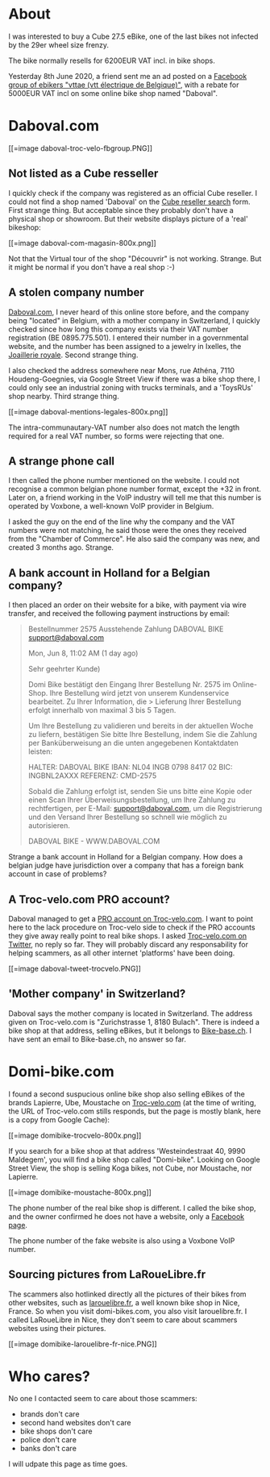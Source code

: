

# About


I was interested to buy a Cube 27.5 eBike, one of the last bikes not infected by the 29er wheel size frenzy.

The bike normally resells for 6200EUR VAT incl. in bike shops.

Yesterday 8th June 2020, a friend sent me an ad posted on a [Facebook group of ebikers "vttae (vtt électrique de Belgique)"](https://www.facebook.com/groups/435853656747582/), with a rebate for 5000EUR VAT incl on some online bike shop named "Daboval".

# Daboval.com


[[=image daboval-troc-velo-fbgroup.PNG]]

## Not listed as a Cube resseller


I quickly check if the company was registered as an official Cube reseller. I could not find a shop named 'Daboval' on the [Cube reseller search](https://www.cube.eu/fr/dealer-search/) form. First strange thing. But acceptable since they probably don't have a physical shop or showroom. But their website displays picture of a 'real' bikeshop:

[[=image daboval-com-magasin-800x.png]]

Not that the Virtual tour of the shop "Découvrir" is not working. Strange. But it might be normal if you don't have a real shop :-)

## A stolen company number


[Daboval.com](https://www.daboval.com), I never heard of this online store before, and the company being "located" in Belgium, with a mother company in Switzerland, I quickly checked since how long this company exists via their VAT number registration (BE 0895.775.501). I entered their number in a governmental website, and the number has been assigned to a jewelry in Ixelles, the [Joaillerie royale](https://data.be/fr/societe/Joaillerie-Royale-SPRL-0895775501). Second strange thing.

I also checked the address somewhere near Mons, rue Athéna, 7110 Houdeng-Goegnies, via Google Street View if there was a bike shop there, I could only see an industrial zoning with trucks terminals, and a 'ToysRUs' shop nearby. Third strange thing.

[[=image daboval-mentions-legales-800x.png]]

The intra-communautary-VAT number also does not match the length required for a real VAT number, so forms were rejecting that one.

## A strange phone call


I then called the phone number mentioned on the website. I could not recognise a common belgian phone number format, except the +32 in front. Later on, a friend working in the VoIP industry will tell me that this number is operated by Voxbone, a well-known VoIP provider in Belgium. 

I asked the guy on the end of the line why the company and the VAT numbers were not matching, he said those were the ones they received from the "Chamber of Commerce". He also said the company was new, and created 3 months ago. Strange.

## A bank account in Holland for a Belgian company?


I then placed an order on their website for a bike, with payment via wire transfer, and received the following payment instructions by email:

> Bestellnummer 2575 Ausstehende Zahlung
> DABOVAL BIKE <support@daboval.com>
> 	
> Mon, Jun 8, 11:02 AM (1 day ago)
> 	
>Sehr geehrter Kunde)
>  
> Domi Bike bestätigt den Eingang Ihrer Bestellung Nr. 2575 im Online-Shop. Ihre Bestellung wird jetzt von unserem Kundenservice bearbeitet. Zu Ihrer Information, die > Lieferung Ihrer Bestellung erfolgt innerhalb von maximal 3 bis 5 Tagen.
> 
> Um Ihre Bestellung zu validieren und bereits in der aktuellen Woche zu liefern, bestätigen Sie bitte Ihre Bestellung, indem Sie die Zahlung per Banküberweisung an die unten angegebenen Kontaktdaten leisten:
> 
> HALTER: DABOVAL BIKE
> IBAN: NL04 INGB 0798 8417 02
> BIC: INGBNL2AXXX
> REFERENZ: CMD-2575
> 
> Sobald die Zahlung erfolgt ist, senden Sie uns bitte eine Kopie oder einen Scan Ihrer Überweisungsbestellung, um Ihre Zahlung zu rechtfertigen, per E-Mail:  support@daboval.com, um die Registrierung und den Versand Ihrer Bestellung so schnell wie möglich zu autorisieren.
> 
> DABOVAL BIKE - WWW.DABOVAL.COM

Strange a bank account in Holland for a Belgian company. How does a belgian judge have jurisdiction over a company that has a foreign bank account in case of problems?

## A Troc-velo.com PRO account?


Daboval managed to get a [PRO account on Troc-velo.com](https://www.troc-velo.com/Boutique-Daboval-bike-id530080.htm). I want to point here to the lack procedure on Troc-velo side to check if the PRO accounts they give away really point to real bike shops. I asked [Troc-velo.com on Twitter](https://twitter.com/zoobab/status/1269982766906531840), no reply so far. They will probably discard any responsability for helping scammers, as all other internet 'platforms' have been doing.

[[=image daboval-tweet-trocvelo.PNG]]

## 'Mother company' in Switzerland?


Daboval says the mother company is located in Switzerland. The address given on Troc-velo.com is "Zurichstrasse 1, 8180 Bulach". There is indeed a bike shop at that address, selling eBikes, but it belongs to [Bike-base.ch](https://www.bike-base.ch/kontakt/). I have sent an email to Bike-base.ch, no answer so far.

# Domi-bike.com


I found a second suspucious online bike shop also selling eBikes of the brands Lapierre, Ube, Moustache on [Troc-velo.com](https://www.troc-velo.com/Boutique-Domi-bike-id528745.htm) (at the time of writing, the URL of Troc-velo.com stills responds, but the page is mostly blank, here is a copy from Google Cache):

[[=image domibike-trocvelo-800x.png]]

If you search for a bike shop at that address 'Westeindestraat 40, 9990 Maldegem', you will find a bike shop called "Domi-bike". Looking on Google Street View, the shop is selling Koga bikes, not Cube, nor Moustache, nor Lapierre.

[[=image domibike-moustache-800x.png]]

The phone number of the real bike shop is different. I called the bike shop, and the owner confirmed he does not have a website, only a [Facebook page](https://www.facebook.com/timmerman.dominique).

The phone number of the fake website is also using a Voxbone VoIP number.

## Sourcing pictures from LaRoueLibre.fr


The scammers also hotlinked directly all the pictures of their bikes from other websites, such as [larouelibre.fr](https://www.larouelibre.fr/), a well known bike shop in Nice, France. So when you visit domi-bikes.com, you also visit larouelibre.fr. I called LaRoueLibre in Nice, they don't seem to care about scammers websites using their pictures.

[[=image domibike-larouelibre-fr-nice.PNG]]

# Who cares?


No one I contacted seem to care about those scammers:

* brands don't care
* second hand websites don't care
* bike shops don't care
* police don't care
* banks don't care

I will udpate this page as time goes.